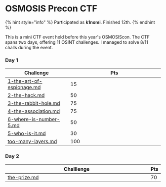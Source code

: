# OSMOSIS Precon CTF

{% hint style="info" %}
Participated as **k1nomi**. Finished 12th.
{% endhint %}

This is a mini CTF event held before this year's OSMOSIScon. The CTF spans two days, offering 11 OSINT challenges. I managed to solve 8/11 challs during the event.

### Day 1

<table><thead><tr><th>Challenge</th><th width="285">Pts</th></tr></thead><tbody><tr><td><a data-mention href="1-the-art-of-espionage.md">1-the-art-of-espionage.md</a></td><td>15</td></tr><tr><td><a data-mention href="2-the-hack.md">2-the-hack.md</a></td><td>50</td></tr><tr><td><a data-mention href="3-the-rabbit-hole.md">3-the-rabbit-hole.md</a></td><td>75</td></tr><tr><td><a data-mention href="4-the-association.md">4-the-association.md</a></td><td>75</td></tr><tr><td><a data-mention href="6-where-is-number-5.md">6-where-is-number-5.md</a></td><td>50</td></tr><tr><td><a data-mention href="5-who-is-it.md">5-who-is-it.md</a></td><td>30</td></tr><tr><td><a data-mention href="too-many-layers.md">too-many-layers.md</a></td><td>100</td></tr></tbody></table>

### Day 2 &#x20;

<table><thead><tr><th width="466">Challlenge</th><th>Pts</th></tr></thead><tbody><tr><td><a data-mention href="the-prize.md">the-prize.md</a></td><td>70</td></tr></tbody></table>
